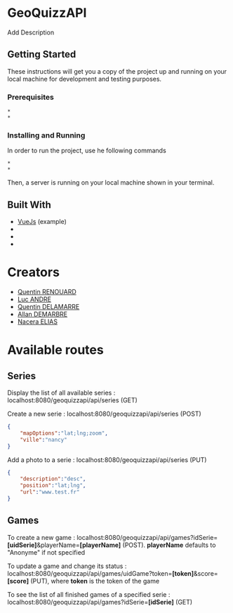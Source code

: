 # GeoQuizzAPI

Add Description

## Getting Started

These instructions will get you a copy of the project up and running on your local machine for development and testing purposes.

### Prerequisites
```
* 
* 
```
### Installing and Running

In order to run the project, use he following commands

```
* 
* 
```

Then, a server is running on your local machine shown in your terminal.


## Built With

* [VueJs](https://github.com/vuejs/vue) (example)
* 
* 
* 

# Creators

* [Quentin RENOUARD](https://github.com/Quinou-kun)
* [Luc ANDRE](https://github.com/lucandreiut)
* [Quentin DELAMARRE](https://github.com/windos757)
* [Allan DEMARBRE](https://github.com/demarbre1u)
* [Nacera ELIAS](https://github.com/EliasNacera)

# Available routes

## Series

Display the list of all available series : localhost:8080/geoquizzapi/api/series (GET)

Create a new serie : localhost:8080/geoquizzapi/api/series (POST) 
```json
{
	"mapOptions":"lat;lng;zoom",
	"ville":"nancy"
}
```

Add a photo to a serie : localhost:8080/geoquizzapi/api/series (PUT) 
```json
{
	"description":"desc",
	"position":"lat;lng",
	"url":"www.test.fr"
}
```

## Games

To create a new game : localhost:8080/geoquizzapi/api/games?idSerie=__[uidSerie]__&playerName=__[playerName]__ (POST). __playerName__ defaults to "Anonyme" if not specified

To update a game and change its status : localhost:8080/geoquizzapi/api/games/uidGame?token=__[token]__&score=__[score]__ (PUT), where __token__ is the token of the game

To see the list of all finished games of a specified serie : localhost:8080/geoquizzapi/api/games?idSerie=__[idSerie]__ (GET)